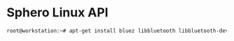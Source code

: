 # Sphero Linux API

```sh
root@workstation:~# apt-get install bluez libbluetooth libbluetooth-dev git libreadline6-dev libncurses5 libncurses5-dev```
```